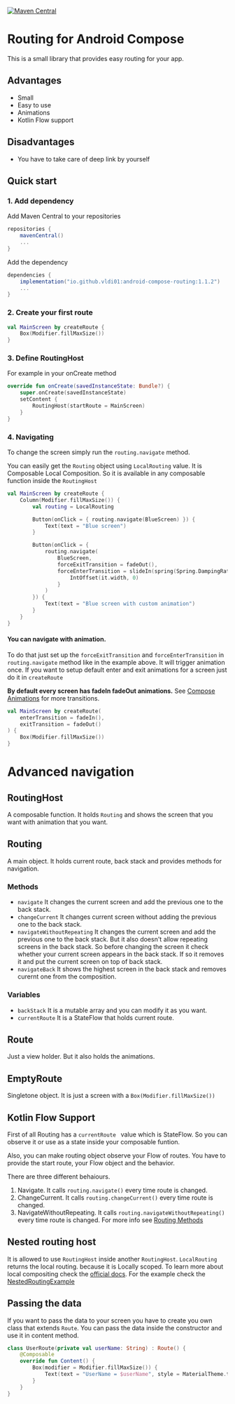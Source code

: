 [![Maven Central](https://maven-badges.herokuapp.com/maven-central/io.github.vldi01/android-compose-routing/badge.svg)](https://search.maven.org/artifact/io.github.vldi01/android-compose-routing/1.1.2/jar)
# Routing for Android Compose



This is a small library that provides easy routing for your app.

## Advantages
- Small
- Easy to use
- Animations
- Kotlin Flow support

## Disadvantages
- You have to take care of deep link by yourself

## Quick start
### 1. Add dependency
Add Maven Central to your repositories
```gradle
repositories {
    mavenCentral()
    ...
}
```

Add the dependency
```gradle
dependencies {
    implementation("io.github.vldi01:android-compose-routing:1.1.2")
    ...
}
```
### 2. Create your first route
```kotlin
val MainScreen by createRoute {
    Box(Modifier.fillMaxSize())
}
```
### 3. Define RoutingHost
For example in your onCreate method
```kotlin
override fun onCreate(savedInstanceState: Bundle?) {
    super.onCreate(savedInstanceState)
    setContent {
        RoutingHost(startRoute = MainScreen)
    }
}
```
### 4. Navigating
To change the screen simply run the ```routing.navigate``` method.

You can easily get the ```Routing``` object using ```LocalRouting``` value. It is Composable Local Composition. 
So it is available in any composable function inside the ```RoutingHost```

```kotlin
val MainScreen by createRoute {
    Column(Modifier.fillMaxSize()) {
        val routing = LocalRouting

        Button(onClick = { routing.navigate(BlueScreen) }) {
            Text(text = "Blue screen")
        }

        Button(onClick = {
            routing.navigate(
                BlueScreen,
                forceExitTransition = fadeOut(),
                forceEnterTransition = slideIn(spring(Spring.DampingRatioHighBouncy, Spring.StiffnessLow)) {
                    IntOffset(it.width, 0)
                }
            )
        }) {
            Text(text = "Blue screen with custom animation")
        }
    }
}
```

#### You can navigate with animation.
To do that just set up the ```forceExitTransition``` and ```forceEnterTransition``` in ```routing.navigate``` method like in the example above.
It will trigger animation once. 
If you want to setup default enter and exit animations for a screen just do it in ```createRoute```

**By default every screen has fadeIn fadeOut animations.** See [Compose Animations](https://developer.android.com/jetpack/compose/animation#enter-exit-transition) for more transitions.

```kotlin
val MainScreen by createRoute(
    enterTransition = fadeIn(),
    exitTransition = fadeOut()
) {
    Box(Modifier.fillMaxSize())
}
```

# Advanced navigation

## RoutingHost
A composable function. It holds ```Routing``` and shows the screen that you want with animation that you want.

## Routing 
A main object. It holds current route, back stack and provides methods for navigation.

### Methods
- ```navigate``` It changes the current screen and add the previous one to the back stack.
- ```changeCurrent``` It changes current screen without adding the previous one to the back stack.
- ```navigateWithoutRepeating``` It changes the current screen and add the previous one to the back stack. But it also doesn't allow repeating screens in the back stack. So before changing the screen it check whether your current screen appears in the back stack. If so it removes it and put the current screen on top of back stack. 
- ```navigateBack``` It shows the highest screen in the back stack and removes curernt one from the composition.

### Variables
- ```backStack``` It is a mutable array and you can modify it as you want.
- ```currentRoute``` It is a StateFlow that holds current route.

## Route
Just a view holder. But it also holds the animations.

## EmptyRoute
Singletone object. It is just a screen with a ```Box(Modifier.fillMaxSize())```

## Kotlin Flow Support
First of all Routing has a ```currentRoute ``` value which is StateFlow. So you can observe it or use as a state inside your composable funtion.

Also, you can make routing object observe your Flow of routes. You have to provide the start route, your Flow object and the behavior. 

There are three different behaiours.
1. Navigate. It calls ```routing.navigate()``` every time route is changed.
2. ChangeCurrent. It calls ```routing.changeCurrent()``` every time route is changed.
3. NavigateWithoutRepeating. It calls ```routing.navigateWithoutRepeating()``` every time route is changed.
For more info see [Routing Methods](#routinghost)

## Nested routing host
It is allowed to use ```RoutingHost``` inside another ```RoutingHost```. 
```LocalRouting``` returns the local routing. because it is Locally scoped. 
To learn more about local compositing check the [official docs](https://developer.android.com/jetpack/compose/compositionlocal).
For the example check the [NestedRoutingExample](https://github.com/vldi01/AndroidComposeRouting/blob/master/example/src/main/kotlin/com/diachuk/routing/example/NestedRoutingExample.kt)


## Passing the data
If you want to pass the data to your screen you have to create you own class that extends ```Route```. You can pass the data inside the constructor and use it in content method.
```kotlin
class UserRoute(private val userName: String) : Route() {
    @Composable
    override fun Content() {
        Box(modifier = Modifier.fillMaxSize()) {
            Text(text = "UserName = $userName", style = MaterialTheme.typography.h3.copy(color = Color.White))
        }
    }
}
```


